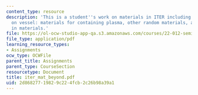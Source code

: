 ```yaml
---
content_type: resource
description: 'This is a student''s work on materials in ITER including the topics
  on vessel: materials for containing plasma, other random materials, and progress
  in materials.'
file: https://ol-ocw-studio-app-qa.s3.amazonaws.com/courses/22-012-seminar-fusion-and-plasma-physics-spring-2006/2d86827719829c224fcb2c26b98a39a1_iter_mat_beyond.pdf
file_type: application/pdf
learning_resource_types:
- Assignments
ocw_type: OCWFile
parent_title: Assignments
parent_type: CourseSection
resourcetype: Document
title: iter_mat_beyond.pdf
uid: 2d868277-1982-9c22-4fcb-2c26b98a39a1
---
```

